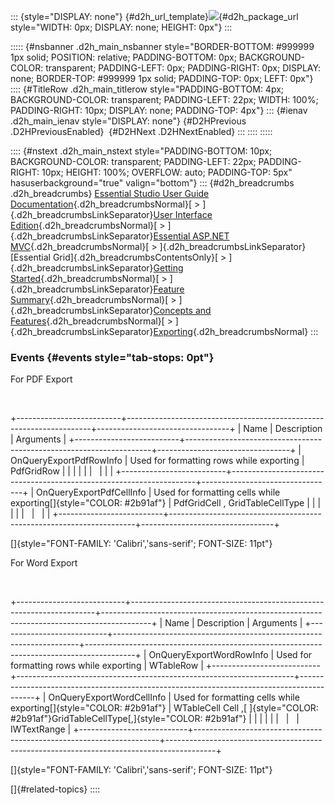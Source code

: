 ::: {style="DISPLAY: none"}
[](ms-xhelp:///?Id=d2h_url_template){#d2h_url_template}![](!package_url!){#d2h_package_url style="WIDTH: 0px; DISPLAY: none; HEIGHT: 0px"}
:::

::::: {#nsbanner .d2h_main_nsbanner style="BORDER-BOTTOM: #999999 1px solid; POSITION: relative; PADDING-BOTTOM: 0px; BACKGROUND-COLOR: transparent; PADDING-LEFT: 0px; PADDING-RIGHT: 0px; DISPLAY: none; BORDER-TOP: #999999 1px solid; PADDING-TOP: 0px; LEFT: 0px"}
:::: {#TitleRow .d2h_main_titlerow style="PADDING-BOTTOM: 4px; BACKGROUND-COLOR: transparent; PADDING-LEFT: 22px; WIDTH: 100%; PADDING-RIGHT: 10px; DISPLAY: none; PADDING-TOP: 4px"}
::: {#ienav .d2h_main_ienav style="DISPLAY: none"}
[](ms-xhelp:///?Id=67416cf0-23e4-44c3-8bda-a98e0f16a85e){#D2HPrevious .D2HPreviousEnabled}  [](ms-xhelp:///?Id=ffecc17b-c690-435e-8d44-4514802030d1){#D2HNext .D2HNextEnabled}
:::
::::
:::::

:::: {#nstext .d2h_main_nstext style="PADDING-BOTTOM: 10px; BACKGROUND-COLOR: transparent; PADDING-LEFT: 22px; PADDING-RIGHT: 10px; HEIGHT: 100%; OVERFLOW: auto; PADDING-TOP: 5px" hasuserbackground="true" valign="bottom"}
::: {#d2h_breadcrumbs .d2h_breadcrumbs}
[Essential Studio User Guide Documentation](ms-xhelp:///?Id=12457748-09e3-4d74-a240-8e049cedf030){.d2h_breadcrumbsNormal}[ \> ]{.d2h_breadcrumbsLinkSeparator}[User Interface Edition](ms-xhelp:///?Id=c29296b7-531c-413b-a0ec-488ca1f7f669){.d2h_breadcrumbsNormal}[ \> ]{.d2h_breadcrumbsLinkSeparator}[Essential ASP.NET MVC](ms-xhelp:///?Id=4b14e7d1-65c4-4f67-b1aa-2c37709905a5){.d2h_breadcrumbsNormal}[ \> ]{.d2h_breadcrumbsLinkSeparator}[Essential Grid]{.d2h_breadcrumbsContentsOnly}[ \> ]{.d2h_breadcrumbsLinkSeparator}[Getting Started](ms-xhelp:///?Id=c7ed3902-b25b-4170-be58-1d3d0b57748a){.d2h_breadcrumbsNormal}[ \> ]{.d2h_breadcrumbsLinkSeparator}[Feature Summary](ms-xhelp:///?Id=1923e679-441a-44e0-9bca-e0e50988a857){.d2h_breadcrumbsNormal}[ \> ]{.d2h_breadcrumbsLinkSeparator}[Concepts and Features](ms-xhelp:///?Id=4a1657fa-4756-42b9-9153-aebf5dcfc503){.d2h_breadcrumbsNormal}[ \> ]{.d2h_breadcrumbsLinkSeparator}[Exporting](ms-xhelp:///?Id=cae2e093-41c5-4375-a1a0-3822fc84dd51){.d2h_breadcrumbsNormal}
:::

### Events {#events style="tab-stops: 0pt"}

For PDF Export

 

+--------------------------+---------------------------------------------------------------------+---------------------------------+
| Name                     | Description                                                         | Arguments                       |
+--------------------------+---------------------------------------------------------------------+---------------------------------+
| OnQueryExportPdfRowInfo  | Used for formatting rows while exporting                            | PdfGridRow                      |
|                          |                                                                     |                                 |
|                          |                                                                     |                                 |
+--------------------------+---------------------------------------------------------------------+---------------------------------+
| OnQueryExportPdfCellInfo | Used for formatting cells while exporting[]{style="COLOR: #2b91af"} | PdfGridCell , GridTableCellType |
|                          |                                                                     |                                 |
|                          |                                                                     |                                 |
+--------------------------+---------------------------------------------------------------------+---------------------------------+

[]{style="FONT-FAMILY: 'Calibri','sans-serif'; FONT-SIZE: 11pt"} 

For Word Export

 

+---------------------------+---------------------------------------------------------------------+------------------------------------------------------------------------------------------+
| Name                      | Description                                                         | Arguments                                                                                |
+---------------------------+---------------------------------------------------------------------+------------------------------------------------------------------------------------------+
| OnQueryExportWordRowInfo  | Used for formatting rows while exporting                            | WTableRow                                                                                |
+---------------------------+---------------------------------------------------------------------+------------------------------------------------------------------------------------------+
| OnQueryExportWordCellInfo | Used for formatting cells while exporting[]{style="COLOR: #2b91af"} | WTableCell Cell ,[ ]{style="COLOR: #2b91af"}GridTableCellType[,]{style="COLOR: #2b91af"} |
|                           |                                                                     |                                                                                          |
|                           |                                                                     | IWTextRange                                                                              |
+---------------------------+---------------------------------------------------------------------+------------------------------------------------------------------------------------------+

[]{style="FONT-FAMILY: 'Calibri','sans-serif'; FONT-SIZE: 11pt"} 

[]{#related-topics}
::::
